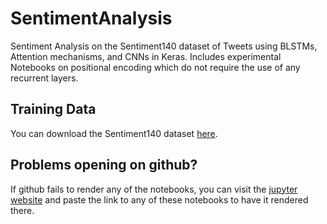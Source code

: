# SentimentAnalysis
Sentiment Analysis on the Sentiment140 dataset of Tweets using BLSTMs, Attention mechanisms, and CNNs in Keras. Includes experimental Notebooks on positional encoding which do not require the use of any recurrent layers.

## Training Data
You can download the Sentiment140 dataset [here](http://help.sentiment140.com/for-students/).

## Problems opening on github?
If github fails to render any of the notebooks, you can visit the [jupyter website](https://nbviewer.jupyter.org/) and paste the link to any of these notebooks to have it rendered there.
